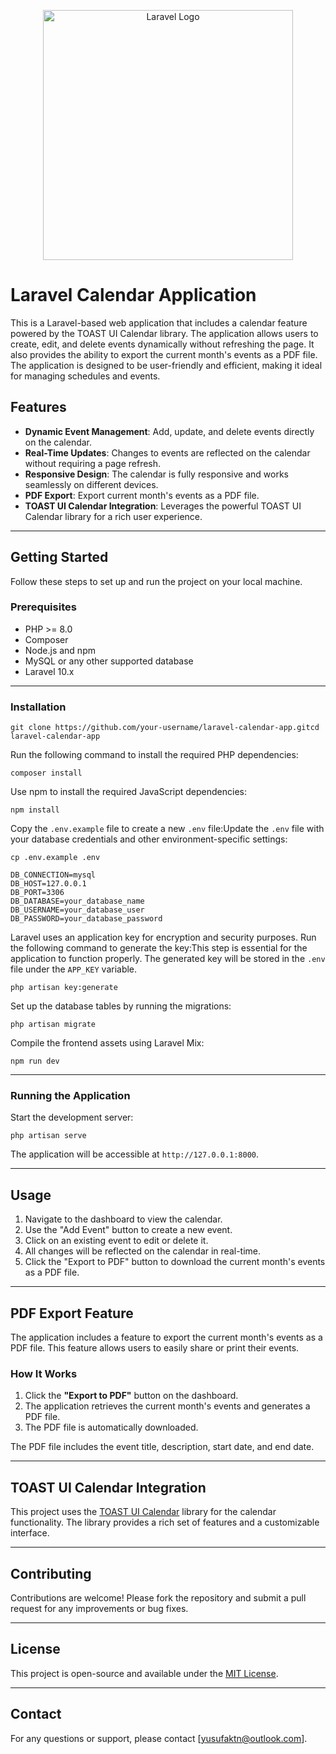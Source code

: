 <p align="center"><a href="https://laravel.com" target="_blank"><img src="https://raw.githubusercontent.com/laravel/art/master/logo-lockup/5%20SVG/2%20CMYK/1%20Full%20Color/laravel-logolockup-cmyk-red.svg" width="400" alt="Laravel Logo"></a></p>

# Laravel Calendar Application

This is a Laravel-based web application that includes a calendar feature powered by the TOAST UI Calendar library. The application allows users to create, edit, and delete events dynamically without refreshing the page. It also provides the ability to export the current month's events as a PDF file. The application is designed to be user-friendly and efficient, making it ideal for managing schedules and events.

## Features

- **Dynamic Event Management**: Add, update, and delete events directly on the calendar.
- **Real-Time Updates**: Changes to events are reflected on the calendar without requiring a page refresh.
- **Responsive Design**: The calendar is fully responsive and works seamlessly on different devices.
- **PDF Export**: Export current month's events as a PDF file.
- **TOAST UI Calendar Integration**: Leverages the powerful TOAST UI Calendar library for a rich user experience.

---

## Getting Started

Follow these steps to set up and run the project on your local machine.

### Prerequisites

- PHP >= 8.0
- Composer
- Node.js and npm
- MySQL or any other supported database
- Laravel 10.x

---

### Installation

```
git clone https://github.com/your-username/laravel-calendar-app.gitcd laravel-calendar-app
```
Run the following command to install the required PHP dependencies:
```
composer install
```
Use npm to install the required JavaScript dependencies:
```
npm install
```

Copy the `.env.example` file to create a new `.env` file:Update the `.env` file with your database credentials and other environment-specific settings:
```
cp .env.example .env
```

```
DB_CONNECTION=mysql
DB_HOST=127.0.0.1
DB_PORT=3306
DB_DATABASE=your_database_name
DB_USERNAME=your_database_user
DB_PASSWORD=your_database_password
```
Laravel uses an application key for encryption and security purposes. Run the following command to generate the key:This step is essential for the application to function properly. The generated key will be stored in the `.env` file under the `APP_KEY` variable.
```
php artisan key:generate
```
Set up the database tables by running the migrations:
```
php artisan migrate
```
Compile the frontend assets using Laravel Mix:
```
npm run dev
```

---

### Running the Application

Start the development server:

```
php artisan serve
```

The application will be accessible at `http://127.0.0.1:8000`.

---

## Usage

1. Navigate to the dashboard to view the calendar.
1. Use the "Add Event" button to create a new event.
1. Click on an existing event to edit or delete it.
1. All changes will be reflected on the calendar in real-time.
1. Click the "Export to PDF" button to download the current month's events as a PDF file.

---

## PDF Export Feature

The application includes a feature to export the current month's events as a PDF file. This feature allows users to easily share or print their events.

### How It Works

1. Click the **"Export to PDF"** button on the dashboard.
1. The application retrieves the current month's events and generates a PDF file.
1. The PDF file is automatically downloaded.

The PDF file includes the event title, description, start date, and end date.

---

## TOAST UI Calendar Integration

This project uses the [TOAST UI Calendar](https://ui.toast.com/tui-calendar) library for the calendar functionality. The library provides a rich set of features and a customizable interface.

---

## Contributing

Contributions are welcome! Please fork the repository and submit a pull request for any improvements or bug fixes.

---

## License

This project is open-source and available under the [MIT License](LICENSE).

---

## Contact

For any questions or support, please contact [yusufaktn@outlook.com].
